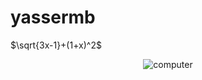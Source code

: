 # yassermb

$\sqrt{3x-1}+(1+x)^2$

<div align="center">
  <img alt="computer" src="https://media.giphy.com/media/l0HlNaQ6gWfllcjDO/giphy.gif"><br>
</div>
